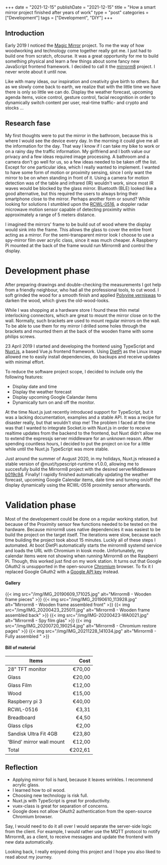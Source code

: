 +++
date = "2021-12-15"
publishDate = "2021-12-15"
title = "How a smart mirror project finished after years of work"
type = "post"
categories = ["Development"]
tags = ["Development", "DIY"]
+++

## Introduction

Early 2019 I noticed the [Magic Mirror](https://magicmirror.builders/) project. To me the way of how woodworking and technology come together really got me. I just had to build one from scratch, ofcourse. It was a great opportunity for me to build something physical and learn a few things about some fancy new JavaScript frontend framework. I decided to call it the [mirrorm8](https://github.com/ovaar/mirrorm8) project. I never wrote about it until now.

Like with many ideas, our inspiration and creativity give birth to others. But as we slowly come back to earth, we realize that with the little time we have there is only so little we can do. Display the weather forecast, upcoming agenda items, voice control, gesture control, facial recognition in order to dynamically switch content per user, real-time traffic- and crypto and stocks ...

## Research fase

My first thoughts were to put the mirror in the bathroom, because this is where I would see the device every day. In the morning it could give me all the information for the day. That way I know if I can take my bike to work or on a rainy day the traffic information. My girlfriend and I both value our privacy and a few ideas required image processing. A bathroom and a camera don't go well for us, so a few ideas needed to be taken off the list. Except for one particular idea, which I really wanted to implement. I wanted to have some form of motion or proximity sensing, since I only want the mirror to be on when standing in front of it. Using a camera for motion detection was of the table and infrared (IR) wouldn't work, since most IR waves would be blocked by the glass mirror. Bluetooth (BLE) looked like a good alternative, but this required the users to always bring their smartphone close to the mirror. Perhaps another form or sound? While looking for solutions I stumbled upon the [RCWL-0516](https://github.com/jdesbonnet/RCWL-0516), a doppler radar microwave motion sensor capable of detecting proximity within approximately a range of 5 meters distance.

I imagined the mirrors' frame to be build out of wood where the display would sink into the frame. This allows the glass to cover the entire front acting as a mirror. For the semi-transparent mirror look I choose to use a spy-mirror film over acrylic class, since it was much cheaper. A Raspberry Pi mounted at the back of the frame would run Mirrorm8 and control the display. 

# Development phase

After preparing drawings and double-checking the measurements I got help from a friendly neighbour, who had all the professional tools, to cut wood. I soft grinded the wood for a smooth finish and applied [Polyvine verniswas](https://www.polyvine.be/) to darken the wood, which gives the old-wood-looks.

While I was shopping at a hardware store I found these thin metal interlocking connectors, which are great to mount the mirror close on to the wall. Normally, such brackets are used to mount regular mirrors on the wall. To be able to use them for my mirror I drilled some holes through the brackets and mounted them at the back of the wooden frame with some philips screws.

23 April 2019 I started and developing the frontend using TypeScript and [Nuxt.js](https://nuxtjs.org/), a based Vue.js frontend framework. 
Using [DietPi](https://dietpi.com/) as the Linux image allowed me to easily install dependencies, do backups and receive updates with minimal effort.

To reduce the software project scope, I decided to include only the following features: 

* Display date and time
* Display the weather forecast
* Display upcoming Google Calandar items
* Dynamically turn on and off the monitor.

At the time Nuxt.js just recently introduced support for TypeScript, but it was a lacking documentation, examples and a stable API. It was a recipe for disaster really, but that wouldn't stop me! The problem I faced at the time was that I wanted to integrate Socket.io with Nuxt.js in order to receive realtime updates from the backend to the frontend, but Nuxt didn't allow me to extend the expressjs server middleware for an unknown reason. After spending countless hours, I decided to put the project on ice for a little while until the Nuxt.js TypeScript was more stable.

Just around the summer of August 2020, in my holidays, Nuxt.js released a stable version of @nuxt/typescript-runtime v1.0.0, allowing me to succesfully build the Mirrorm8 project with the desired serverMiddleware [b019c94](https://github.com/ovaar/mirrorm8/commit/b019c94de2d44afebc33e372c523a3f1f6592fdd). Finally! I rapidly finished automatically updating the weather forecast, upcoming Google Calendar items, date time and turning on/off the display dynamically using the RCWL-0516 proximity sensor afterwards.

# Validation phase

Most of the developement could be done on a regular working station, but because of the Proximity sensor few functions needed to be tested on the hardware. Because mirrorm8 uses native dependencies it was easiest to be build the project on the target itself. The iterations were slow, because each time building the project took about 15 minutes. Luckly all of these steps I automated. At boot DietPi automatically starts the mirrorm8 systemd service and loads the URL with Chromium in kiosk mode. Unfortunately, my calendar items were not showing when running Mirrorm8 on the Raspberri Pi. Though, this worked just find on my work station. It turns out that Google OAuth2 is unsupported in the open-source [Chromium](https://www.chromium.org/) browser. To fix it I replaced Google OAuth2 with a [Google API key](https://docs.simplecalendar.io/google-api-key/) instead.

#### Gallery

{{< img src="/img/IMG_20190609_171025.jpg" alt="Mirrorm8 - Wooden frame pieces" >}}
{{< img src="/img/IMG_20190610_113928.jpg" alt="Mirrorm8 - Wooden frame assembled front" >}}
{{< img src="/img/IMG_20200423_225011.jpg" alt="Mirrorm8 - Wooden frame assembled back" >}}
{{< img src="/img/IMG-20200423-WA0021.jpg" alt="Mirrorm8 - Spy film glas" >}}
{{< img src="/img/IMG_20200720_190254.jpg" alt="Mirrorm8 - Chromium restore pages" >}}
{{< img src="/img/IMG_20211228_141034.jpg" alt="Mirrorm8 - Fully assembled " >}}

#### Bill of material


| Items                     |    Cost |
| ------------------------- | ------: |
| 28" TFT monitor           |  €70,00 |
| Glass                     |  €20,00 |
| Glass Film                |  €12,00 |
| Wood                      |  €15,00 |
| Raspberry pi 3            |  €40,00 |
| RCWL-0516                 |   €3,31 |
| Breadboard                |   €4,50 |
| Glass clips               |   €2,00 |
| Sandisk Ultra Fit 4GB     |  €23,80 |
| 'Blind' mirror wall mount |  €12,00 |
| Total                     | €202,61 |


## Reflection

* Applying mirror foil is hard, because it leaves wrinkles. I recommend acrylic glass.
* I learned how to oil wood.
* Choosing new technology is risk full.
* Nuxt.js with TypeScript is great for productivity.
* vuex-class is great for separation of concerns.
* Google does not allow OAuth2 authentication from the open-source Chromium browser.

Say, I would need to do it all over I would separate the server-side logic from the client. For example, I would rather use the MQTT protocol to notify Mirrorm8, as a client, to receive messages and update the frontend with new data automatically.

Looking back, I really enjoyed doing this project and I hope you also liked to read about my journey.